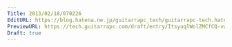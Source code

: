 ```yaml
---
Title: 2013/02/18/070226
EditURL: https://blog.hatena.ne.jp/guitarrapc_tech/guitarrapc-tech.hatenablog.com/atom/entry/6802418398340412506
PreviewURL: https://tech.guitarrapc.com/draft/entry/ItsyuqlWolZMCfCQ-vwjsbA4zOo
Draft: true
---
```


